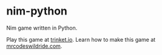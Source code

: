 # nim-python

Nim game written in Python.

Play this game at [trinket.io](https://trinket.io/embed/python3/a335f55424?outputOnly=true&start=result).
Learn how to make this game at [mrcodeswildride.com](https://www.mrcodeswildride.com/).
